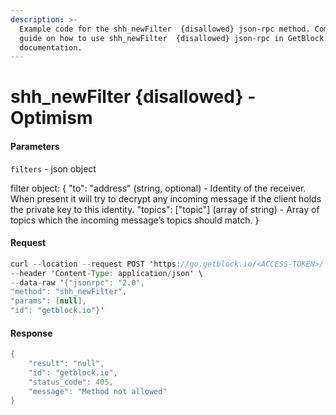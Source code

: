 ```yaml
---
description: >-
  Example code for the shh_newFilter  {disallowed} json-rpc method. Сomplete
  guide on how to use shh_newFilter  {disallowed} json-rpc in GetBlock.io Web3
  documentation.
---
```


# shh\_newFilter {disallowed} - Optimism

#### Parameters

`filters` - json object

filter object: { "to": "address" (string, optional) - Identity of the receiver. When present it will try to decrypt any incoming message if the client holds the private key to this identity. "topics": \["topic"] (array of string) - Array of topics which the incoming message’s topics should match. }

#### Request

```java
curl --location --request POST 'https://go.getblock.io/<ACCESS-TOKEN>/' \
--header 'Content-Type: application/json' \
--data-raw '{"jsonrpc": "2.0",
"method": "shh_newFilter",
"params": [null],
"id": "getblock.io"}'
```

#### Response

```java
{
    "result": "null",
    "id": "getblock.io",
    "status_code": 405,
    "message": "Method not allowed"
}
```
